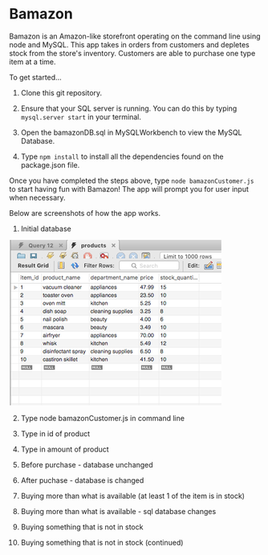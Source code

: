 # Bamazon

Bamazon is an Amazon-like storefront operating on the command line using node and MySQL.  This app takes in orders from customers and depletes stock from the store's inventory. Customers are able to purchase one type item at a time.

To get started...

1. Clone this git repository. 

2. Ensure that your SQL server is running. You can do this by typing `mysql.server start` in your terminal.

3. Open the bamazonDB.sql in MySQLWorkbench to view the MySQL Database.

3. Type `npm install` to install all the dependencies found on the package.json file.

Once you have completed the steps above, type `node bamazonCustomer.js` to start having fun with Bamazon!  The app will prompt you for user input when necessary.

Below are screenshots of how the app works.


1. Initial database


![initial](/images/1.png)

2. Type node bamazonCustomer.js in command line

3. Type in id of product

4. Type in amount of product

5. Before purchase - database unchanged

6. After puchase - database is changed

7. Buying more than what is available (at least 1 of the item is in stock)

8. Buying more than what is available - sql database changes

9. Buying something that is not in stock

10. Buying something that is not in stock (continued)

